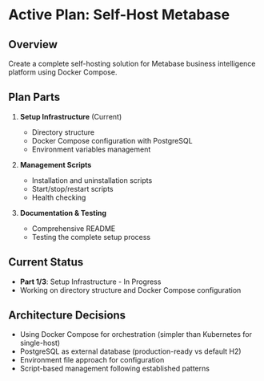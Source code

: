 # Active Plan: Self-Host Metabase

## Overview
Create a complete self-hosting solution for Metabase business intelligence platform using Docker Compose.

## Plan Parts
1. **Setup Infrastructure** (Current)
   - Directory structure
   - Docker Compose configuration with PostgreSQL
   - Environment variables management
   
2. **Management Scripts**
   - Installation and uninstallation scripts
   - Start/stop/restart scripts
   - Health checking

3. **Documentation & Testing**
   - Comprehensive README
   - Testing the complete setup process

## Current Status
- **Part 1/3**: Setup Infrastructure - In Progress
- Working on directory structure and Docker Compose configuration

## Architecture Decisions
- Using Docker Compose for orchestration (simpler than Kubernetes for single-host)
- PostgreSQL as external database (production-ready vs default H2)
- Environment file approach for configuration
- Script-based management following established patterns